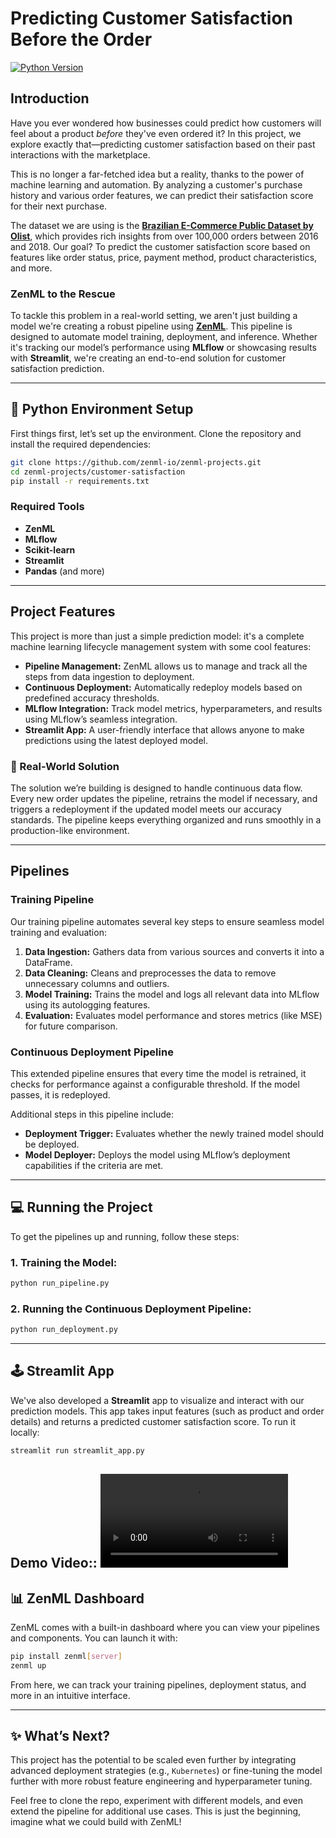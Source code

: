 
# Predicting Customer Satisfaction Before the Order

[![Python Version](https://img.shields.io/pypi/pyversions/zenml)](https://pypi.org/project/zenml/)

## Introduction

Have you ever wondered how businesses could predict how customers will feel about a product *before* they've even ordered it? In this project, we explore exactly that—predicting customer satisfaction based on their past interactions with the marketplace. 

This is no longer a far-fetched idea but a reality, thanks to the power of machine learning and automation. By analyzing a customer's purchase history and various order features, we can predict their satisfaction score for their next purchase.

The dataset we are using is the **[Brazilian E-Commerce Public Dataset by Olist](https://www.kaggle.com/datasets/olistbr/brazilian-ecommerce)**, which provides rich insights from over 100,000 orders between 2016 and 2018. Our goal? To predict the customer satisfaction score based on features like order status, price, payment method, product characteristics, and more.

### ZenML to the Rescue

To tackle this problem in a real-world setting, we aren't just building a model we're creating a robust pipeline using **[ZenML](https://zenml.io/)**. This pipeline is designed to automate model training, deployment, and inference. Whether it's tracking our model’s performance using **MLflow** or showcasing results with **Streamlit**, we're creating an end-to-end solution for customer satisfaction prediction.

---

## :snake: Python Environment Setup

First things first, let’s set up the environment. Clone the repository and install the required dependencies:

```bash
git clone https://github.com/zenml-io/zenml-projects.git
cd zenml-projects/customer-satisfaction
pip install -r requirements.txt
```

### Required Tools
- **ZenML**
- **MLflow**
- **Scikit-learn**
- **Streamlit**
- **Pandas** (and more)

---

## Project Features

This project is more than just a simple prediction model: it's a complete machine learning lifecycle management system with some cool features:

- **Pipeline Management:** ZenML allows us to manage and track all the steps from data ingestion to deployment.
- **Continuous Deployment:** Automatically redeploy models based on predefined accuracy thresholds.
- **MLflow Integration:** Track model metrics, hyperparameters, and results using MLflow’s seamless integration.
- **Streamlit App:** A user-friendly interface that allows anyone to make predictions using the latest deployed model.

### :rocket: Real-World Solution

The solution we’re building is designed to handle continuous data flow. Every new order updates the pipeline, retrains the model if necessary, and triggers a redeployment if the updated model meets our accuracy standards. The pipeline keeps everything organized and runs smoothly in a production-like environment.

---

## Pipelines

### Training Pipeline

Our training pipeline automates several key steps to ensure seamless model training and evaluation:

1. **Data Ingestion:** Gathers data from various sources and converts it into a DataFrame.
2. **Data Cleaning:** Cleans and preprocesses the data to remove unnecessary columns and outliers.
3. **Model Training:** Trains the model and logs all relevant data into MLflow using its autologging features.
4. **Evaluation:** Evaluates model performance and stores metrics (like MSE) for future comparison.

### Continuous Deployment Pipeline

This extended pipeline ensures that every time the model is retrained, it checks for performance against a configurable threshold. If the model passes, it is redeployed.

Additional steps in this pipeline include:
- **Deployment Trigger:** Evaluates whether the newly trained model should be deployed.
- **Model Deployer:** Deploys the model using MLflow’s deployment capabilities if the criteria are met.

---

## :computer: Running the Project

To get the pipelines up and running, follow these steps:

### 1. Training the Model:
```bash
python run_pipeline.py
```

### 2. Running the Continuous Deployment Pipeline:
```bash
python run_deployment.py
```

---

## 🕹️ Streamlit App

We've also developed a **Streamlit** app to visualize and interact with our prediction models. This app takes input features (such as product and order details) and returns a predicted customer satisfaction score. To run it locally:

```bash
streamlit run streamlit_app.py
```

**Demo Video:**:
<video src='https://github.com/user-attachments/assets/fc533976-3986-48fb-ba25-8df34a7e5de5' ></video>
---

## :bar_chart: ZenML Dashboard

ZenML comes with a built-in dashboard where you can view your pipelines and components. You can launch it with:

```bash
pip install zenml[server]
zenml up
```

From here, we can track your training pipelines, deployment status, and more in an intuitive interface.

---

## :sparkles: What’s Next?

This project has the potential to be scaled even further by integrating advanced deployment strategies (e.g., `Kubernetes`) or fine-tuning the model further with more robust feature engineering and hyperparameter tuning.

Feel free to clone the repo, experiment with different models, and even extend the pipeline for additional use cases. This is just the beginning, imagine what we could build with ZenML!
